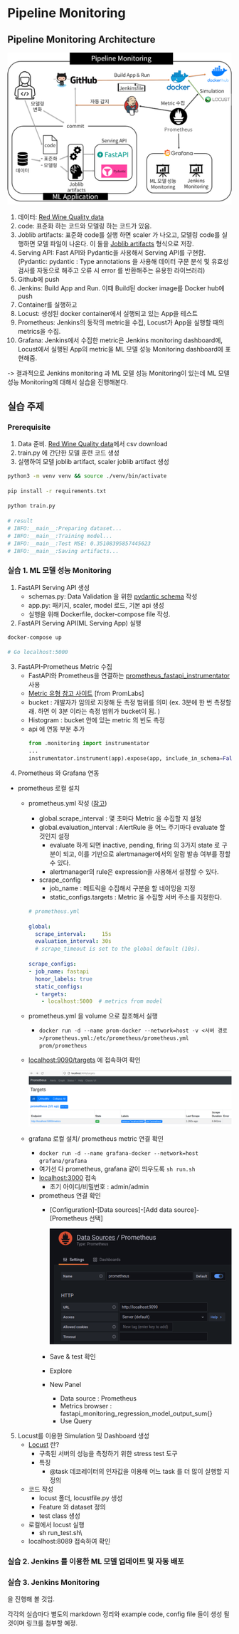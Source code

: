 # Pipeline Monitoring

## Pipeline Monitoring Architecture
![pipeline monitoring](../assets/img/pipeline-monitoring.png)

1. 데이터: [Red Wine Quality data](https://www.kaggle.com/datasets/uciml/red-wine-quality-cortez-et-al-2009)
2. code: 표준화 하는 코드와 모델링 하는 코드가 있음. 
3. Joblib artifacts: 표준화 code를 실행 하면 scaler 가 나오고, 모델링 code를 실행하면 모델 파일이 나온다. 이 둘을 [Joblib artifacts](https://joblib.readthedocs.io/en/latest/) 형식으로 저장. 
4. Serving API: Fast API와 Pydantic을 사용해서 Serving API를 구현함.  (Pydantic: pydantic : Type annotations 을 사용해 데이터 구문 분석 및 유효성 검사를 자동으로 해주고 오류 시 error 를 반환해주는 유용한 라이브러리)
5. Github에 push
6. Jenkins: Build App and Run. 이때 Build된 docker image를 Docker hub에 push
7. Container를 실행하고 
8. Locust: 생성된 docker container에서 실행되고 있는 App을 테스트 
9. Prometheus: Jenkins의 동작의 metric을 수집, Locust가 App을 실행할 때의 metrics을 수집. 
10. Grafana: Jenkins에서 수집한 metric은 Jenkins monitoring dashboard에, Locust에서 실행된 App의 metric을 ML 모델 성능 Monitoring dashboard에 표현해줌. 

-> 결과적으로 Jenkins monitoring 과 ML 모델 성능 Monitoring이 있는데 ML 모델 성능 Monitoring에 대해서 실습을 진행해본다. 

## 실습 주제
### Prerequisite
1. Data 준비. [Red Wine Quality data](https://www.kaggle.com/datasets/uciml/red-wine-quality-cortez-et-al-2009)에서 csv download
2. train.py 에 간단한 모델 훈련 코드 생성
3. 실행하여 모델 joblib artifact, scaler joblib artifact 생성
```bash
python3 -m venv venv && source ./venv/bin/activate 

pip install -r requirements.txt 

python train.py

# result
# INFO:__main__:Preparing dataset...
# INFO:__main__:Training model...
# INFO:__main__:Test MSE: 0.35108395857445623
# INFO:__main__:Saving artifacts...
```

### 실습 1. ML 모델 성능 Monitoring
1. FastAPI Serving API 생성
    - schemas.py: Data Validation 을 위한 [pydantic schema](https://pydantic-docs.helpmanual.io/usage/schema/) 작성
    - app.py: 패키지, scaler, model 로드, 기본 api 생성
    - 실행을 위해 Dockerfile, docker-compose file 작성. 
2. FastAPI Serving API(ML Serving App) 실행
```bash
docker-compose up

# Go localhost:5000
```
3. FastAPI-Prometheus Metric 수집
    - FastAPI와 Prometheus을 연결하는 [prometheus_fastapi_instrumentator](https://github.com/trallnag/prometheus-fastapi-instrumentator) 사용
    - [Metric 유형 참고 사이트](https://promlabs.com/blog/2020/09/25/metric-types-in-prometheus-and-promql)  [from PromLabs]
    - bucket : 개발자가 임의로 지정해 둔 측정 범위를 의미 (ex. 3분에 한 번 측정할래. 하면 이 3분 이라는 측정 범위가 bucket이 됨. )
    - Histogram : bucket 안에 있는 metric 의 빈도 측정
    - api 에 연동 부분 추가
        ```python
        from .monitoring import instrumentator
        ...
        instrumentator.instrument(app).expose(app, include_in_schema=False, should_gzip=True)
        ```
4. Prometheus 와 Grafana 연동
- prometheus 로컬 설치
    - prometheus.yml 작성 ([참고](https://prometheus.io/docs/prometheus/latest/configuration/configuration/))
        - global.scrape_interval : 몇 초마다 Metric 을 수집할 지 설정
        - global.evaluation_interval : AlertRule 을 어느 주기마다 evaluate 할 것인지 설정
            - evaluate 하게 되면 inactive, pending, firing 의 3가지 state 로 구분이 되고, 이를 기반으로 alertmanager에서의 알람 발송 여부를 정할 수 있다.
            - alertmanager의 rule은 expression을 사용해서 설정할 수 있다.
        - scrape_config
            - job_name : 메트릭을 수집해서 구분을 할 네이밍을 지정
            - static_configs.targets : Metric 을 수집할 서버 주소를 지정한다.
        
        ```yaml
        # prometheus.yml
        
        global:
          scrape_interval:     15s
          evaluation_interval: 30s
          # scrape_timeout is set to the global default (10s).
        
        scrape_configs:
        - job_name: fastapi
          honor_labels: true
          static_configs:
          - targets:
            - localhost:5000  # metrics from model
        ```
        
    - prometheus.yml 을 volume 으로 참조해서 실행
        - `docker run -d --name prom-docker --network=host -v <서버 경로>/prometheus.yml:/etc/prometheus/prometheus.yml prom/prometheus`
        
    - [localhost:9090/targets](http://localhost:9090/targets) 에 접속하여 확인
        
        ![prometheus targets](../assets/img/prometheus_target.png)
        
    - grafana 로컬 설치/ prometheus metric 연결 확인
        - `docker run -d --name grafana-docker --network=host grafana/grafana`
        - 여기선 다 prometheus, grafana 같이 띄우도록 `sh run.sh`
        - [localhost:3000](http://localhost:3000) 접속
            - 초기 아이디/비밀번호 : admin/admin
        - prometheus 연결 확인
            - [Configuration]-[Data sources]-[Add data source]-[Prometheus 선택]
                
                ![grafana](../assets/img/grafana.png)
                
            - Save & test 확인
            - Explore
            - New Panel
                - Data source : Prometheus
                - Metrics browser : fastapi_monitoring_regression_model_output_sum{}
                - Use Query
5. Locust를 이용한 Simulation 및 Dashboard 생성
    - [Locust](http://docs.locust.io/en/stable/what-is-locust.html) 란?
        - 구축된 서버의 성능을 측정하기 위한 stress test 도구
        - 특징
            - @task 데코레이터의 인자값을 이용해 어느 task 를 더 많이 실행할 지 정의
    - 코드 작성
        - locust 폴더, locustfile.py 생성
        - Feature 와 dataset 정의
        - test class 생성
    - 로컬에서 locust 실행
        - sh run_test.sh\
    - localhost:8089 접속하여 확인
### 실습 2. Jenkins 를 이용한 ML 모델 업데이트 및 자동 배포
### 실습 3. Jenkins Monitoring

을 진행해 볼 것임. 

각각의 실습마다 별도의 markdown 정리와 example code, config file 들이 생성 될 것이며 링크를 첨부할 예정. 
